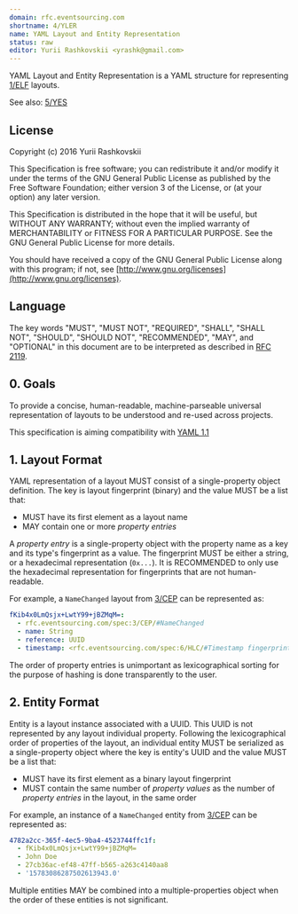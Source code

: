 ```yaml
---
domain: rfc.eventsourcing.com
shortname: 4/YLER
name: YAML Layout and Entity Representation
status: raw
editor: Yurii Rashkovskii <yrashk@gmail.com>
---
```


YAML Layout and Entity Representation is a YAML structure for representing [1/ELF](../1/README.md) layouts.

See also: [5/YES](../5/README.md)

## License

Copyright (c) 2016 Yurii Rashkovskii

This Specification is free software; you can redistribute it and/or modify it under the terms of the GNU General Public License as published by the Free Software Foundation; either version 3 of the License, or (at your option) any later version.

This Specification is distributed in the hope that it will be useful, but WITHOUT ANY WARRANTY; without even the implied warranty of MERCHANTABILITY or FITNESS FOR A PARTICULAR PURPOSE. See the GNU General Public License for more details.

You should have received a copy of the GNU General Public License along with this program; if not, see [http://www.gnu.org/licenses](http://www.gnu.org/licenses).

## Language

The key words "MUST", "MUST NOT", "REQUIRED", "SHALL", "SHALL NOT", "SHOULD", "SHOULD NOT", "RECOMMENDED", "MAY", and "OPTIONAL" in this document are to be interpreted as described in [RFC 2119](http://tools.ietf.org/html/rfc2119).

## 0. Goals

To provide a concise, human-readable, machine-parseable universal representation of layouts to be understood and re-used across projects.

This specification is aiming compatibility with [YAML 1.1](http://www.yaml.org/spec/1.1)

## 1. Layout Format

YAML representation of a layout MUST consist of a single-property object definition. The key is layout fingerprint (binary) and the value MUST be a list that:

* MUST have its first element as a layout name
* MAY contain one or more *property entries*

A *property entry* is a single-property object with the property name as a key and its type's fingerprint as a value. The fingerprint MUST be
either a string, or a hexadecimal representation (`0x...`). It is RECOMMENDED
to only use the hexadecimal representation for fingerprints that are not human-readable.

For example, a `NameChanged` layout from [3/CEP](../3/README.md) can be represented as:

```yaml
fKib4x0LmQsjx+LwtY99+jBZMqM=:
  - rfc.eventsourcing.com/spec:3/CEP/#NameChanged
  - name: String
  - reference: UUID
  - timestamp: <rfc.eventsourcing.com/spec:6/HLC/#Timestamp fingerprint>
```

The order of property entries is unimportant as lexicographical sorting for the purpose of hashing is done transparently to the user.

## 2. Entity Format

Entity is a layout instance associated with a UUID. This UUID is not represented by any layout individual property. Following the lexicographical order of properties of the layout, an individual entity MUST be serialized as a single-property object where the key is entity's UUID and the value MUST be a list that:

* MUST have its first element as a binary layout fingerprint
* MUST contain the same number of *property values* as the number of *property entries* in the layout, in the same order

For example, an instance of a `NameChanged` entity from [3/CEP](../3/README.md) can be represented as:

```yaml
4782a2cc-365f-4ec5-9ba4-4523744ffc1f:
  - fKib4x0LmQsjx+LwtY99+jBZMqM=
  - John Doe
  - 27cb36ac-ef48-47ff-b565-a263c4140aa8
  - '15783086287502613943.0'
```

Multiple entities MAY be combined into a multiple-properties object when the order of these entities is not significant.
